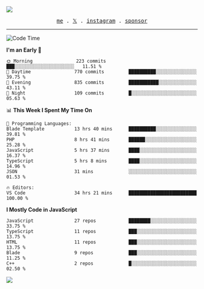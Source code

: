 <img style="bottom: 800px;" src="https://imgur.com/rilHVxA.png"/>
<p align="center">
  <samp>
    <a href="https://fayln.com">me</a> .
    <!-- <a href="https://fayln.com/projects">projects</a> . -->
    <a href="https://go.fayln.com/twitter">𝕏</a> .
    <a href="https://go.fayln.com/instagram">instagram</a> .
<!--     <a href="https://go.fayln.com/polywork">polywork</a> . -->
    <a href="https://github.com/sponsors/faridhnzz">sponsor</a>
  </samp>
</p>

---
<!--START_SECTION:waka-->
![Code Time](http://img.shields.io/badge/Code%20Time-3%2C703%20hrs%2039%20mins-blue)

**I'm an Early 🐤** 

```text
🌞 Morning                223 commits         ███░░░░░░░░░░░░░░░░░░░░░░   11.51 % 
🌆 Daytime                770 commits         ██████████░░░░░░░░░░░░░░░   39.75 % 
🌃 Evening                835 commits         ███████████░░░░░░░░░░░░░░   43.11 % 
🌙 Night                  109 commits         █░░░░░░░░░░░░░░░░░░░░░░░░   05.63 % 
```


📊 **This Week I Spent My Time On** 

```text
💬 Programming Languages: 
Blade Template           13 hrs 40 mins      ██████████░░░░░░░░░░░░░░░   39.81 % 
PHP                      8 hrs 41 mins       ██████░░░░░░░░░░░░░░░░░░░   25.28 % 
JavaScript               5 hrs 37 mins       ████░░░░░░░░░░░░░░░░░░░░░   16.37 % 
TypeScript               5 hrs 8 mins        ████░░░░░░░░░░░░░░░░░░░░░   14.96 % 
JSON                     31 mins             ░░░░░░░░░░░░░░░░░░░░░░░░░   01.53 % 

🔥 Editors: 
VS Code                  34 hrs 21 mins      █████████████████████████   100.00 % 
```

**I Mostly Code in JavaScript** 

```text
JavaScript               27 repos            ████████░░░░░░░░░░░░░░░░░   33.75 % 
TypeScript               11 repos            ███░░░░░░░░░░░░░░░░░░░░░░   13.75 % 
HTML                     11 repos            ███░░░░░░░░░░░░░░░░░░░░░░   13.75 % 
Blade                    9 repos             ███░░░░░░░░░░░░░░░░░░░░░░   11.25 % 
C++                      2 repos             █░░░░░░░░░░░░░░░░░░░░░░░░   02.50 % 
```




<!--END_SECTION:waka-->

![](https://hit.yhype.me/github/profile?user_id=29797712)

